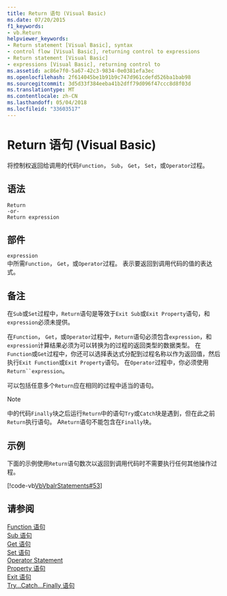 ```yaml
---
title: Return 语句 (Visual Basic)
ms.date: 07/20/2015
f1_keywords:
- vb.Return
helpviewer_keywords:
- Return statement [Visual Basic], syntax
- control flow [Visual Basic], returning control to expressions
- Return statement [Visual Basic]
- expressions [Visual Basic], returning control to
ms.assetid: ac86e7f0-5a67-42c3-9834-0e0381efa3ec
ms.openlocfilehash: 2f614045be1b91b9c747d961cdefd526ba1bab98
ms.sourcegitcommit: 3d5d33f384eeba41b2dff79d096f47ccc8d8f03d
ms.translationtype: MT
ms.contentlocale: zh-CN
ms.lasthandoff: 05/04/2018
ms.locfileid: "33603517"
---
```

# <a name="return-statement-visual-basic"></a>Return 语句 (Visual Basic)
将控制权返回给调用的代码`Function`， `Sub`， `Get`， `Set`，或`Operator`过程。  
  
## <a name="syntax"></a>语法  
  
```  
Return  
-or-  
Return expression  
```  
  
## <a name="part"></a>部件  
 `expression`  
 中所需`Function`， `Get`，或`Operator`过程。 表示要返回到调用代码的值的表达式。  
  
## <a name="remarks"></a>备注  
 在`Sub`或`Set`过程中，`Return`语句是等效于`Exit Sub`或`Exit Property`语句，和`expression`必须未提供。  
  
 在`Function`， `Get`，或`Operator`过程中，`Return`语句必须包含`expression`，和`expression`计算结果必须为可以转换为的过程的返回类型的数据类型。 在`Function`或`Get`过程中，你还可以选择表达式分配到过程名称以作为返回值，然后执行`Exit Function`或`Exit Property`语句。 在`Operator`过程中，你必须使用`Return``expression`。  
  
 可以包括任意多个`Return`应在相同的过程中适当的语句。  
  
> [!NOTE]
>  中的代码`Finally`块之后运行`Return`中的语句`Try`或`Catch`块是遇到，但在此之前`Return`执行语句。 A`Return`语句不能包含在`Finally`块。  
  
## <a name="example"></a>示例  
 下面的示例使用`Return`语句数次以返回到调用代码时不需要执行任何其他操作过程。  
  
 [!code-vb[VbVbalrStatements#53](../../../visual-basic/language-reference/error-messages/codesnippet/VisualBasic/return-statement_1.vb)]  
  
## <a name="see-also"></a>请参阅  
 [Function 语句](../../../visual-basic/language-reference/statements/function-statement.md)  
 [Sub 语句](../../../visual-basic/language-reference/statements/sub-statement.md)  
 [Get 语句](../../../visual-basic/language-reference/statements/get-statement.md)  
 [Set 语句](../../../visual-basic/language-reference/statements/set-statement.md)  
 [Operator Statement](../../../visual-basic/language-reference/statements/operator-statement.md)  
 [Property 语句](../../../visual-basic/language-reference/statements/property-statement.md)  
 [Exit 语句](../../../visual-basic/language-reference/statements/exit-statement.md)  
 [Try...Catch...Finally 语句](../../../visual-basic/language-reference/statements/try-catch-finally-statement.md)
